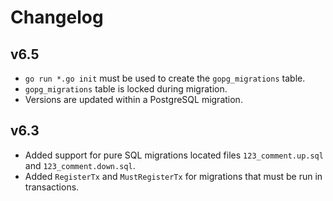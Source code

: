# Changelog

## v6.5

- `go run *.go init` must be used to create the `gopg_migrations` table.
- `gopg_migrations` table is locked during migration.
- Versions are updated within a PostgreSQL migration.

## v6.3

- Added support for pure SQL migrations located files `123_comment.up.sql` and `123_comment.down.sql`.
- Added `RegisterTx` and `MustRegisterTx` for migrations that must be run in transactions.
